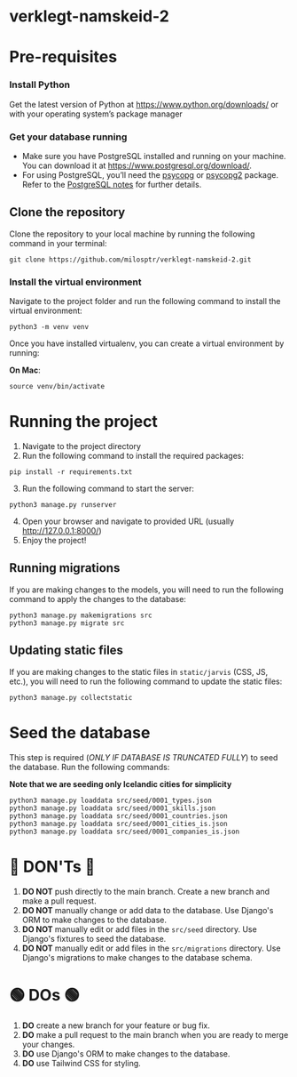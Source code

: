 # verklegt-namskeid-2

# Pre-requisites

### Install Python
Get the latest version of Python at https://www.python.org/downloads/ or with your operating system’s package manager

### Get your database running
- Make sure you have PostgreSQL installed and running on your machine. You can download it at https://www.postgresql.org/download/.
- For using PostgreSQL, you’ll need the [psycopg](https://www.psycopg.org/psycopg3/) or [psycopg2](https://www.psycopg.org/) package. Refer to the [PostgreSQL notes](https://docs.djangoproject.com/en/5.0/ref/databases/#postgresql-notes) for further details.


## Clone the repository
Clone the repository to your local machine by running the following command in your terminal:
```
git clone https://github.com/milosptr/verklegt-namskeid-2.git
```

### Install the virtual environment
Navigate to the project folder and run the following command to install the virtual environment:
```
python3 -m venv venv
```
Once you have installed virtualenv, you can create a virtual environment by running:

**On Mac**:
```
source venv/bin/activate
```

# Running the project
1. Navigate to the project directory
2. Run the following command to install the required packages:
```
pip install -r requirements.txt
```
3. Run the following command to start the server:
```
python3 manage.py runserver
```
4. Open your browser and navigate to provided URL (usually http://127.0.0.1:8000/)
5. Enjoy the project!

## Running migrations
If you are making changes to the models, you will need to run the following command to apply the changes to the database:
```
python3 manage.py makemigrations src
python3 manage.py migrate src
```

## Updating static files
If you are making changes to the static files in `static/jarvis` (CSS, JS, etc.), you will need to run the following command to update the static files:
```
python3 manage.py collectstatic
```

# Seed the database
This step is required (_ONLY IF DATABASE IS TRUNCATED FULLY_) to seed the database. Run the following commands:

**Note that we are seeding only Icelandic cities for simplicity**

```
python3 manage.py loaddata src/seed/0001_types.json
python3 manage.py loaddata src/seed/0001_skills.json
python3 manage.py loaddata src/seed/0001_countries.json 
python3 manage.py loaddata src/seed/0001_cities_is.json 
python3 manage.py loaddata src/seed/0001_companies_is.json
```
# 🔴 DON'Ts 🔴
1. **DO NOT** push directly to the main branch. Create a new branch and make a pull request.
2. **DO NOT** manually change or add data to the database. Use Django's ORM to make changes to the database.
3. **DO NOT** manually edit or add files in the `src/seed` directory. Use Django's fixtures to seed the database.
4. **DO NOT** manually edit or add files in the `src/migrations` directory. Use Django's migrations to make changes to the database schema.

# 🟢 DOs 🟢
1. **DO** create a new branch for your feature or bug fix.
2. **DO** make a pull request to the main branch when you are ready to merge your changes.
3. **DO** use Django's ORM to make changes to the database.
4. **DO** use Tailwind CSS for styling.
